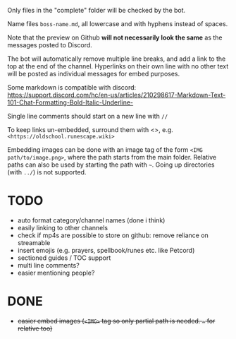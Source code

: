 Only files in the "complete" folder will be checked by the bot.

Name files `boss-name.md`, all lowercase and with hyphens instead of spaces.

Note that the preview on Github **will not necessarily look the same** as the messages posted to Discord.

The bot will automatically remove multiple line breaks, and add a link to the top at the end of the channel. Hyperlinks on their own line with no other text will be posted as individual messages for embed purposes. 

Some markdown is compatible with discord: https://support.discord.com/hc/en-us/articles/210298617-Markdown-Text-101-Chat-Formatting-Bold-Italic-Underline-

Single line comments should start on a new line with `// `

To keep links un-embedded, surround them with <>, e.g. `<https://oldschool.runescape.wiki>`

Embedding images can be done with an image tag of the form `<IMG path/to/image.png>`, where the path starts from the main folder. Relative paths can also be used by starting the path with `~`. Going up directories (with `../`) is not supported.

# TODO
- auto format category/channel names (done i think)
- easily linking to other channels
- check if mp4s are possible to store on github: remove reliance on streamable
- insert emojis (e.g. prayers, spellbook/runes etc. like Petcord)
- sectioned guides / TOC support
- multi line comments?
- easier mentioning people?

# DONE
- ~~easier embed images (`<IMG>` tag so only partial path is needed. `~` for relative too)~~
